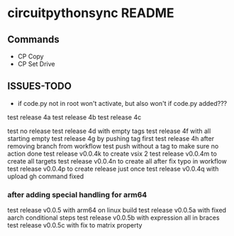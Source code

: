 # circuitpythonsync README

## Commands
* CP Copy
* CP Set Drive

## ISSUES-TODO
* if code.py not in root won't activate, but also won't if code.py added???

test release 4a
test release 4b
test release 4c

test no release
test release 4d with empty tags
test release 4f with all starting empty
test release 4g by pushing tag first
test release 4h after removing branch from workflow
test push without a tag to make sure no action done
test release v0.0.4k to create vsix 2
test release v0.0.4m to create all targets
test release v0.0.4n to create all after fix typo in workflow
test release v0.0.4p to create release just once
test release v0.0.4q with upload gh command fixed

### after adding special handling for arm64
test release v0.0.5 with arm64 on linux build
test release v0.0.5a with fixed aarch conditional steps
test release v0.0.5b with expression all in braces
test release v0.0.5c with fix to matrix property

